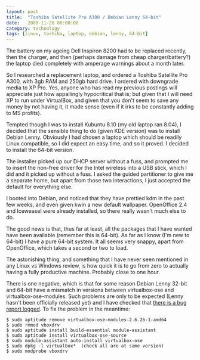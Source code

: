 ```yaml
---
layout: post
title:  "Toshiba Satellite Pro A300 / Debian Lenny 64-bit"
date:   2008-11-20 00:00:00
category: technology
tags: [linux, toshiba, laptop, debian, lenny, 64-bit]
---
```


The battery on my ageing Dell Inspiron 8200 had to be replaced recently, then the charger, and then (perhaps damage from cheap charger/battery?) the laptop died completely with amperage warnings about a month later.

<!--more-->

So I researched a replacement laptop, and ordered a Toshiba Satellite Pro A300, with 3gb RAM and 250gb hard drive.  I ordered with downgrade media to XP Pro.  Yes, anyone who has read my previous postings will appreciate just how appallingly hypocritical that is; but given that I will need XP to run under VirtualBox, and given that you don't seem to save any money by not having it, it made sense (even if it irks to be constantly adding to MS profits).

Tempted though I was to install Kubuntu 8.10 (my old laptop ran 8.04), I decided that the sensible thing to do (given KDE version) was to install Debian Lenny.  Obviously I had chosen a laptop which should be readily Linux compatible, so I did expect an easy time, and so it proved.  I decided to install the 64-bit version.

The installer picked up our DHCP server without a fuss, and prompted me to insert the non-free driver for the Intel wireless into a USB stick, which I did and it picked up without a fuss.  I asked the guided partitioner to give me a separate home, but apart from those two interactions, I just accepted the default for everything else.

I booted into Debian, and noticed that they have prettied kdm in the past few weeks, and even given kwin a new default wallpaper.  OpenOffice 2.4 and Iceweasel were already installed, so there really wasn't much else to do.

The good news is that, thus far at least, all the packages that I have wanted have been available (remember this is 64-bit).  As far as I know (I'm new to 64-bit) I have a pure 64-bit system.  It all seems very snappy, apart from OpenOffice, which takes a second or two to load.

The astonishing thing, and something that I have never seen mentioned in any Linux vs Windows review, is how quick it is to go from zero to actually having a fully productive machine.  Probably close to one hour.

There is one negative, which is that for some reason Debian Lenny 32-bit and 64-bit have a mismatch in versions between virtualbox-ose and virtualbox-ose-modules.  Such problems are only to be expected (Lenny hasn't been officially released yet) and I have checked that [there is a bug report logged][bug502346].  To fix the problem in the meantime:

    $ sudo aptitude remove virtualbox-ose-modules-2.6.26-1-amd64
    $ sudo rmmod vboxdrv
    $ sudo aptitude install build-essential module-assistant
    $ sudo aptitude install virtualbox-ose-source
    $ sudo module-assistant auto-install virtualbox-ose
    $ sudo dpkg -l virtualbox*  (check all are at same version)
    $ sudo modprobe vboxdrv

[bug502346]: http://bugs.debian.org/cgi-bin/bugreport.cgi?bug=502346

